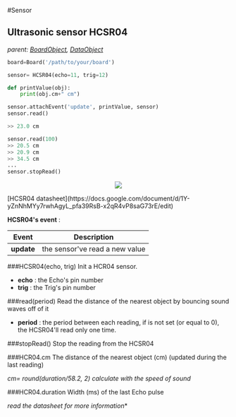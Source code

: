 #Sensor

## Ultrasonic sensor HCSR04
*parent: [BoardObject](#boardobject), [DataObject](#dataobject)*

```python
board=Board('/path/to/your/board')

sensor= HCSR04(echo=11, trig=12)

def printValue(obj):
    print(obj.cm+" cm")

sensor.attachEvent('update', printValue, sensor)
sensor.read()

>> 23.0 cm

sensor.read(100)
>> 20.5 cm
>> 20.9 cm
>> 34.5 cm
...
sensor.stopRead()

```
<p align="center"><img src="https://brainy-bits.com/wp-content/uploads/2014/12/schematic-HCSR04.png" ></p>
[HCSR04 datasheet](https://docs.google.com/document/d/1Y-yZnNhMYy7rwhAgyL_pfa39RsB-x2qR4vP8saG73rE/edit)

**HCSR04's event** :

Event | Description
------|------------
**update** | the sensor've read a new value

###HCSR04(echo, trig)
Init a HCR04 sensor.

* **echo** : the Echo's pin number
* **trig** : the Trig's pin number

###read(period)
Read the distance of the nearest object by bouncing sound waves off of it

* **period** : the period between each reading, if is not set (or equal to 0), the HCSR04'll read only one time.

###stopRead()
Stop the reading from the HCSR04

###HCR04.cm
The distance of the nearest object (cm) (updated during the last reading)

*cm= round(duration/58.2, 2) calculate with the speed of sound*

###HCR04.duration
Width (ms) of the last Echo pulse

*read the datasheet for more information**
